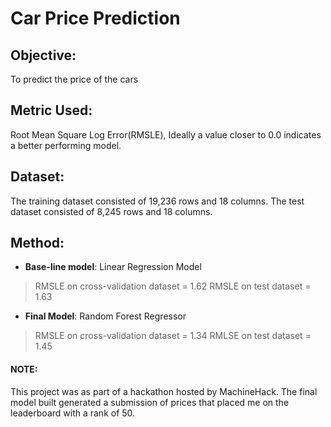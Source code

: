 # Car Price Prediction

## Objective: 
To predict the price of the cars

## Metric Used: 
Root Mean Square Log Error(RMSLE), Ideally a value closer to 0.0 indicates a better performing model. 

## Dataset: 
The training dataset consisted of 19,236 rows and 18 columns. 
The test dataset consisted of 8,245 rows and 18 columns. 

## Method: 
* **Base-line model**: Linear Regression Model
> RMSLE on cross-validation dataset = 1.62
> RMSLE on test dataset = 1.63

* **Final Model**: Random Forest Regressor 
> RMSLE on cross-validation dataset = 1.34
> RMLSE on test dataset = 1.45

#### NOTE: 
This project was as part of a  hackathon hosted by MachineHack.
The final model built generated a submission of prices that placed me on the leaderboard with a rank of 50. 
